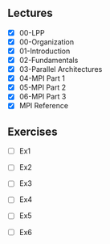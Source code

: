 Lectures
------
- [x] 00-LPP
- [x] 00-Organization
- [x] 01-Introduction
- [x] 02-Fundamentals
- [x] 03-Parallel Architectures
- [x] 04-MPI Part 1
- [x] 05-MPI Part 2
- [x] 06-MPI Part 3
- [x] MPI Reference

Exercises
-------
- [ ] Ex1
- [ ] Ex2
- [ ] Ex3
- [ ] Ex4
- [ ] Ex5
- [ ] Ex6


